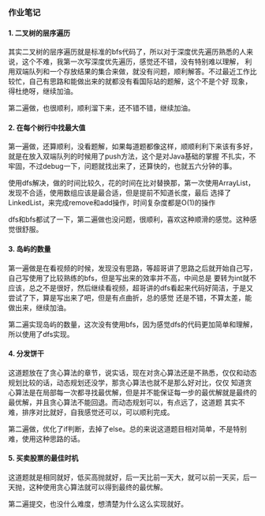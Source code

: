 ### 作业笔记

#### 1. 二叉树的层序遍历

其实二叉树的层序遍历就是标准的bfs代码了，所以对于深度优先遍历熟悉的人来说，这个不难，我第一次写深度优先遍历，感觉还不错，没有特别难以理解，
利用双端队列和一个存放结果的集合来做，就没有问题，顺利解答。不过最近工作比较忙，自己有思路和能做出来的就都没有看国际站的题解，这个不是个好
现象，得杜绝呀，继续加油。

第二遍做，也很顺利，顺利溜下来，还不错不错，继续加油。

#### 2. 在每个树行中找最大值

第一遍做，还算顺利，没看题解，如果每道题都像这样，顺顺利利下来该有多好，就是在放入双端队列的时候用了push方法，这个是对Java基础的掌握
不扎实，不牢固，不过debug一下，问题就找出来了，还算快的，也就五六分钟的事。

使用dfs解决，做的时间比较久，花的时间在比对替换那，第一次使用ArrayList，发现不合适，使用数组应该是最合适，但是提前不知道长度，最后
选择了LinkedList，来完成remove和add操作，时间复杂度都是O(1)的操作

dfs和bfs都试了一下，第二遍做也没问题，很顺利，喜欢这种顺滑的感觉。这种感觉很舒服。

#### 3. 岛屿的数量

第一遍做是在看视频的时候，发现没有思路，等超哥讲了思路之后就开始自己写，自己写使用了比较熟练的bfs，但是写出来的效率并不高，中间总是
要转为int就不应该，总之不是很好，然后继续看视频，超哥讲的dfs看起来代码好简洁，于是又尝试了下，算是写出来了吧，但是有点曲折，总的感觉
还是不错，不算太差，能做出来，继续加油。

第二遍实现岛屿的数量，这次没有使用bfs，因为感觉dfs的代码更加简单和理解，所以使用了dfs实现。

#### 4. 分发饼干

这道题放在了贪心算法的章节，说实话，现在对贪心算法还是不熟悉，仅仅和动态规划比较的话，动态规划还没学，那贪心算法也就不是那么好对比，仅仅
知道贪心算法是在局部每一次都寻找最优解，但是并不能保证每一步的最优解就是最终的最优解，并且贪心算法不能回退。而动态规划可以，有点远了，这道题
其实不难，排序对比就好，自我感觉还可以，可以顺利完成。

第二遍做，优化了if判断，去掉了else。总的来说这道题目相对简单，不是特别难，使用这种思路的话。

#### 5. 买卖股票的最佳时机

这道题就是相同就好，低买高抛就好，后一天比前一天大，就可以前一天买，后一天抛，这种使用贪心算法就可以得到最终的最优解。

第二遍提交，也没什么难度，想清楚为什么这么实现就好。